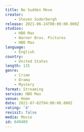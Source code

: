 ```yaml
---
title: No Sudden Move
creator:
    - Steven Soderbergh
release: 2021-06-24T00:00:00.000Z
studios:
    - HBO Max
    - Warner Bros. Pictures
    - HBO Max
language:
    - English
country:
    - United States
length: 115
genre:
    - Crime
    - Drama
    - Mystery
format: Streaming
service: HBO Max
venue: Home
date: 2021-07-02T04:00:00.000Z
rating: '4'
revisit: false
media: Movie
id: 649409
---
```



